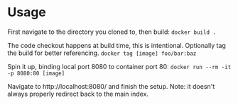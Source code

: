 # Usage

First navigate to the directory you cloned to, then build:
```docker build .```

The code checkout happens at build time, this is intentional. Optionally tag the build for better referencing.
```docker tag [image] foo/bar:baz```

Spin it up, binding local port 8080 to container port 80:
```docker run --rm -it -p 8080:80 [image]```

Navigate to http://localhost:8080/ and finish the setup. Note: it doesn't always properly redirect back to the main index.
